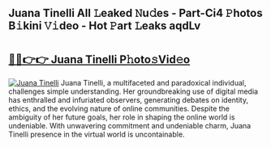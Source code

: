 ## Juana Tinelli All 𝙻eaked 𝙽u𝚍es - Part-Ci4 𝙿hotos B𝚒kini 𝚅𝚒deo - Hot 𝙿art 𝙻eaks aqdLv

# <h2><a href="http://ld39ft7.urlbe.top/?page=Juana+Tinelli">🔗🔗👉👉 Juana Tinelli P𝚑oto𝚜Vid𝚎o</a></h2>

[![Juana Tinelli](https://i.imgur.com/eBuTRDB.gif)](http://ld39ft7.urlbe.top/?page=Juana+Tinelli)
Juana Tinelli, a multifaceted and paradoxical individual, challenges simple understanding. Her groundbreaking use of digital media has enthralled and infuriated observers, generating debates on identity, ethics, and the evolving nature of online communities. Despite the ambiguity of her future goals, her role in shaping the online world is undeniable. With unwavering commitment and undeniable charm, Juana Tinelli presence in the virtual world is uncontainable.
